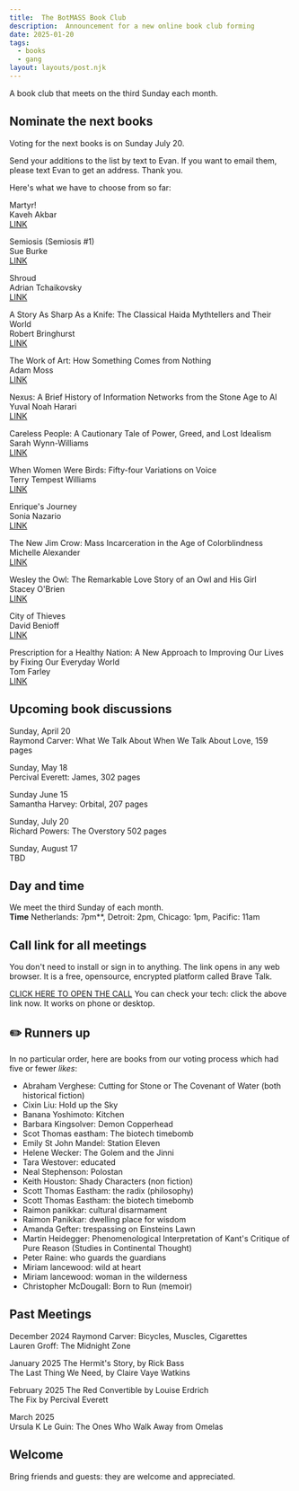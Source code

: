 ```yaml
---
title:  The BotMASS Book Club     
description:  Announcement for a new online book club forming  
date: 2025-01-20
tags:
  - books
  - gang 
layout: layouts/post.njk
---
```

A book club that meets on the third Sunday each month.   

## Nominate the next books
Voting for the next books is on Sunday July 20.  
  
Send your additions to the list by text to Evan. If you want to email them, please text Evan to get an address. Thank you.  
  
Here's what we have to choose from so far:  
  
Martyr!  
Kaveh Akbar  
[LINK](https://www.goodreads.com/book/show/139400713-martyr)  

Semiosis   (Semiosis #1)  
Sue Burke  
[LINK]( https://www.goodreads.com/book/show/35018907-semiosis)  
  
Shroud  
Adrian Tchaikovsky  
[LINK]( https://www.goodreads.com/book/show/210384823-shroud)  
  
A Story As Sharp As a Knife: The Classical Haida Mythtellers and Their World  
Robert Bringhurst  
[LINK](https://www.goodreads.com/book/show/154676.A_Story_As_Sharp_As_a_Knife)  
  
The Work of Art: How Something Comes from Nothing  
Adam Moss  
[LINK](https://www.goodreads.com/book/show/192723955-the-work-of-art )  
  
Nexus: A Brief History of Information Networks from the Stone Age to AI  
Yuval Noah Harari  
[LINK](https://www.goodreads.com/book/show/204927599-nexus)  
  
Careless People: A Cautionary Tale of Power, Greed, and Lost Idealism  
Sarah Wynn-Williams  
[LINK](https://www.goodreads.com/book/show/223436601-careless-people)  
  
When Women Were Birds: Fifty-four Variations on Voice  
Terry Tempest Williams  
[LINK](https://www.goodreads.com/book/show/13166601-when-women-were-birds )  
  
Enrique's Journey  
Sonia Nazario  
[LINK](https://www.goodreads.com/book/show/158277.Enrique_s_Journey)  
  
The New Jim Crow: Mass Incarceration in the Age of Colorblindness  
Michelle Alexander  
[LINK](https://www.goodreads.com/book/show/6792458-the-new-jim-crow)  
  
Wesley the Owl: The Remarkable Love Story of an Owl and His Girl  
Stacey O'Brien  
[LINK](https://www.goodreads.com/book/show/3001512-wesley-the-owl)  
  
City of Thieves  
David Benioff  
[LINK](https://www.goodreads.com/book/show/1971304.City_of_Thieves)  
  
Prescription for a Healthy Nation: A New Approach to Improving Our Lives by Fixing Our Everyday World  
Tom Farley  
[LINK](https://www.goodreads.com/book/show/1273282.Prescription_for_a_Healthy_Nation)  
  
  
## Upcoming book discussions  
Sunday, April 20   
Raymond Carver: What We Talk About When We Talk About Love,  159 pages
  
Sunday, May 18  
Percival Everett: James, 302 pages 
  
Sunday June 15  
Samantha Harvey: Orbital, 207 pages  
  
Sunday, July 20  
Richard Powers: The Overstory    502 pages  
  
Sunday, August 17  
TBD 
  
## Day and time   
We meet the third Sunday of each month.  
__Time__ Netherlands: 7pm**, Detroit: 2pm, Chicago: 1pm, Pacific: 11am
    

## Call link for all meetings #
You don't need to install or sign in to anything. The link opens in any web browser. It is a free, opensource, encrypted platform called Brave Talk.

[CLICK HERE TO OPEN THE CALL](https://pikl.us/nufgyh64)
You can check your tech: click the above link now. It works on phone or desktop.

  

## ✏️ Runners up
In no particular order, here are books from our voting process which had five or fewer *likes*: 
* Abraham Verghese: Cutting for Stone or The Covenant of Water (both historical fiction)
* Cixin Liu: Hold up the Sky
* Banana Yoshimoto: Kitchen
* Barbara Kingsolver: Demon Copperhead
* Scot Thomas eastham: The biotech timebomb
* Emily St John Mandel: Station Eleven
* Helene Wecker: The Golem and the Jinni
* Tara Westover: educated
* Neal Stephenson: Polostan
* Keith Houston: Shady Characters (non fiction)
* Scott Thomas Eastham: the radix (philosophy)
* Scott Thomas Eastham: the biotech timebomb
* Raimon panikkar: cultural disarmament
* Raimon Panikkar: dwelling place for wisdom
* Amanda Gefter: trespassing on Einsteins Lawn
* Martin Heidegger: Phenomenological Interpretation of Kant's Critique of Pure Reason (Studies in Continental Thought)
* Peter Raine: who guards the guardians
* Miriam lancewood: wild at heart
* Miriam lancewood: woman in the wilderness
* Christopher McDougall: Born to Run (memoir)
   

## Past Meetings
December 2024
Raymond Carver: Bicycles, Muscles, Cigarettes    
Lauren Groff: The Midnight Zone  
  
January 2025
The Hermit's Story, by Rick Bass  
The Last Thing We Need, by Claire Vaye Watkins  
  
February 2025
The Red Convertible by Louise Erdrich  
The Fix by Percival Everett  

March 2025    
Ursula K Le Guin: The Ones Who Walk Away from Omelas  



## Welcome    
Bring friends and guests: they are welcome and appreciated.  
  